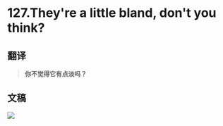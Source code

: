 # 127.They're a little bland, don't you think?

## 翻译

> **你不觉得它有点淡吗？**

## 文稿

![](https://cdn.jsdelivr.net/gh/imtianx/speaking180/img/127.jpg)

